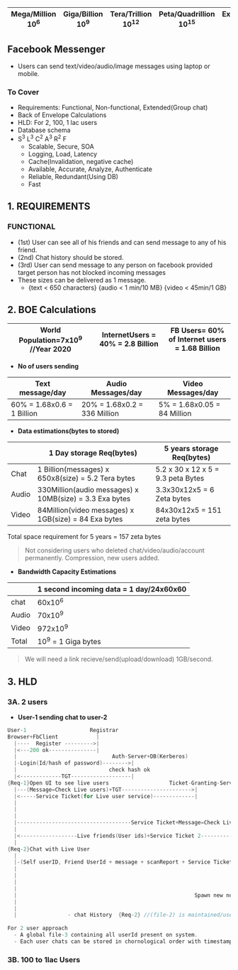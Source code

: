 | Mega/Million 10<sup>6</sup> | Giga/Billion 10<sup>9</sup> | Tera/Trillion 10<sup>12</sup> | Peta/Quadrillion 10<sup>15</sup> | Exa/Quintillion 10<sup>18</sup> | Zeta/Sextillion 10<sup>21</sup> |
| --- | --- | --- | --- | --- | --- |

## Facebook Messenger
- Users can send text/video/audio/image messages using laptop or mobile.

### To Cover
- Requirements: Functional, Non-functional, Extended(Group chat)
- Back of Envelope Calculations
- HLD: For 2, 100, 1 lac users
- Database schema
- S<sup>3</sup> L<sup>3</sup> C<sup>2</sup> A<sup>3</sup> R<sup>2</sup> F
  - Scalable, Secure, SOA
  - Logging, Load, Latency
  - Cache(Invalidation, negative cache)
  - Available, Accurate, Analyze, Authenticate
  - Reliable, Redundant(Using DB)
  - Fast

## 1. REQUIREMENTS
### FUNCTIONAL
- (1st) User can see all of his friends and can send message to any of his friend.
- (2nd) Chat history should be stored.  
- (3rd) User can send message to any person on facebook provided target person has not blocked incoming messages
- These sizes can be delivered as 1 message.
  - {text < 650 characters} {audio < 1 min/10 MB}   {video < 45min/1 GB}

## 2. BOE Calculations

|World Population=7x10<sup>9</sup> //Year 2020|InternetUsers = 40% = 2.8 Billion|FB Users= 60% of Internet users = 1.68 Billion|
|---|---|---|

- **No of users sending**

|Text message/day|Audio Messages/day|Video Messages/day|
|---|---|---|
|60% = 1.68x0.6 = 1 Billion|20% = 1.68x0.2 = 336 Million|5% = 1.68x0.05 = 84 Million|
  
- **Data estimations(bytes to stored)**

| | 1 Day storage Req(bytes) | 5 years storage Req(bytes)
| --- | --- | --- |
| Chat | 1 Billion(messages) x 650x8(size) = 5.2 Tera bytes | 5.2 x 30 x 12 x 5 = 9.3 peta Bytes |
| Audio | 330Million(audio messages) x 10MB(size) = 3.3 Exa bytes | 3.3x30x12x5 = 6 Zeta bytes |
| Video | 84Million(video messages) x 1GB(size) = 84 Exa bytes | 84x30x12x5 = 151 zeta bytes |

Total space requirement for 5 years = 157 zeta bytes
> Not considering users who deleted chat/video/audio/account permanently. Compression, new users added.

- **Bandwidth Capacity Estimations**

| |1 second incoming data = 1 day/24x60x60|
|---|---|
|chat|60x10<sup>6</sup>|
|Audio|70x10<sup>9</sup>|
|Video|972x10<sup>9</sup>|
|Total|10<sup>9</sup> = 1 Giga bytes|
> We will need a link recieve/send(upload/download) 1GB/second.

## 3. HLD
### 3A. 2 users
- **User-1 sending chat to user-2**
```c
User-1                    Registrar
Browser+FbClient            |
  |----  Register --------->|
  |<---200 ok---------------|
  |                              Auth-Server+DB(Kerberos)
  |-Login(Id/hash of password)-------->|
  |                             check hash ok
  |<-------------TGT-------------------|                             
{Req-1}Open UI to see live users                   Ticket-Granting-Server
  |---(Message=Check Live users)+TGT---------------------->|
  |<-----Service Ticket(for Live user service)-------------|            Live-User-Checker(service-1)
  |                                                                     Keeps list of live users/zone
  |                                                                     using keepalive messages sent on
  |                                                                     web sockets
  |------------------------------------Service Ticket+Message=Check Live Users---->|
  |                                                                      Check Live friends of User-1--------> DB or file-1(encrypted,compressed)
  |<------------------Live friends(User ids)+Service Ticket 2----------------------|<---------------------------------|
  |                                                                                                         File-1 contains friend list
{Req-2}Chat with Live User  
  |                                                                    Chat-Server
  |-(Self userID, Friend UserId + message + scanReport + Service Ticket-2)-->|                              Queue
  |                                                                          |--userid-1, userid-2, Message-->|
  |                                                                                                           |
  |                                                                               Connector <---------------->|
  |                                                                           Read from queue
  |                                                        Spawn new non-blocking thread to handle 1k connections
  |                                                                             Thread-n    
  |                                                                                  |--send/recv message------>User-2
  |                - chat History  {Req-2} //(file-2) is maintained/userId containing all chats userId done with friends/world.
  
For 2 user approach
  - A global file-3 containing all userId present on system.
  - Each user chats can be stored in chornological order with timestamps in seperate file. 
```

### 3B. 100 to 1lac Users
